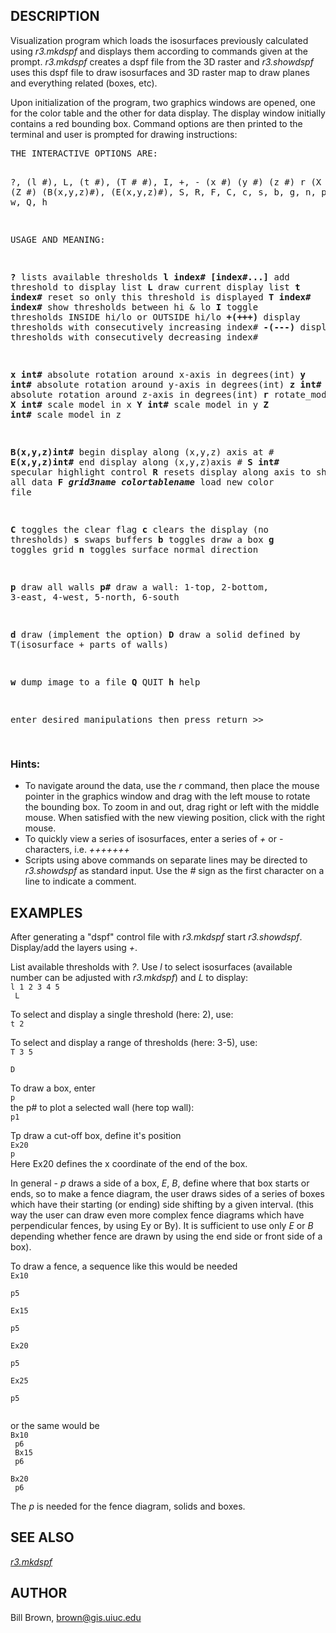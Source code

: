 <h2>DESCRIPTION</h2>

Visualization program which loads the isosurfaces previously calculated
using <em>r3.mkdspf</em> and displays them according to commands given at the prompt.
<em>r3.mkdspf</em> creates a dspf file from the 3D raster and <em>r3.showdspf</em> uses this
dspf file to draw isosurfaces and 3D raster map to draw planes and everything
related (boxes, etc).

<p>Upon initialization of the program, two graphics windows are
opened, one for the color table and the other for data display. The
display window initially contains a red bounding box. Command options
are then printed to the terminal and user is prompted for drawing
instructions:

<p><pre>
THE INTERACTIVE OPTIONS ARE:

?, (l #), L, (t #), (T # #), I, +, -
(x #) (y #) (z #) r (X #) (Y #) (Z #)
(B(x,y,z)#), (E(x,y,z)#), S, R, F, C, c, s, b, g, n, p[#], d, D, w, Q, h

 USAGE AND MEANING:

 <b>?</b>         lists available thresholds
 <b>l index# [index#...]</b>  add threshold to display list
 <b>L</b>         draw current display list
 <b>t index#</b>  reset so only this threshold is displayed
 <b>T index# index#</b>   show thresholds between hi &amp; lo
 <b>I</b>         toggle thresholds INSIDE hi/lo or OUTSIDE hi/lo
 <b>+(+++)</b>    display thresholds with consecutively increasing index#
 <b>-(---)</b>    display thresholds with consecutively decreasing index#

 <b>x int#</b>  absolute rotation around x-axis in degrees(int)
 <b>y int#</b>  absolute rotation around y-axis in degrees(int)
 <b>z int#</b>  absolute rotation around z-axis in degrees(int)
 <b>r</b>       rotate_model
 <b>X int#</b>  scale model in x
 <b>Y int#</b>  scale model in y
 <b>Z int#</b>  scale model in z

 <b>B(x,y,z)int#</b>  begin display along (x,y,z) axis at #
 <b>E(x,y,z)int#</b>  end display along (x,y,z)axis #
 <b>S int#</b>        specular highlight control
 <b>R</b>   resets display along axis to show all data
 <b>F <em>grid3name colortablename</em></b> load new color file

 <b>C</b>   toggles the clear flag
 <b>c</b>   clears the display (no thresholds)
 <b>s</b>   swaps buffers
 <b>b</b>   toggles draw a box
 <b>g</b>   toggles grid
 <b>n</b>   toggles surface normal direction

 <b>p</b>   draw all walls
 <b>p#</b>  draw a wall: 1-top, 2-bottom, 3-east, 4-west, 5-north, 6-south

 <b>d</b>   draw (implement the option)
 <b>D</b>   draw a solid defined by T(isosurface + parts of walls)

 <b>w</b>   dump image to a file
 <b>Q</b>   QUIT
 <b>h</b>   help

 enter desired manipulations then press return
 &gt;&gt;

</pre>
<p>
<h3>Hints:</h3>
<ul>
<li>To navigate around the data, use the <em>r</em> command, then place
the mouse pointer in the graphics window and drag with the left mouse
to rotate the bounding box.  To zoom in and out, drag right or left
with the middle mouse. When satisfied with the new viewing
position, click with the right mouse.</li>

<li>To quickly view a series of isosurfaces, enter a series of <em>+</em> or <em>-</em>
characters, i.e. <em>+++++++</em></li>

<li>Scripts using above commands on separate lines may be
directed to <em>r3.showdspf</em> as standard input.
Use the <em>#</em> sign as the first character on a line to indicate a comment.</li>
</ul>

<h2>EXAMPLES</h2>

After generating a "dspf" control file with <em>r3.mkdspf</em> start
<em>r3.showdspf</em>. Display/add the layers using <em>+</em>.

<p>List available thresholds with <em>?</em>. Use <em>l</em> to select isosurfaces (available
number can be adjusted with <em>r3.mkdspf</em>) and <em>L</em> to display:
<br>
<code>l 1 2 3 4 5<br> L </code>

<p>To select and display a single threshold (here: 2), use:<br>
<code>t 2</code>

<p>To select and display a range of thresholds (here: 3-5), use:<br>
<code>T 3 5<br>
D</code>

<p>To draw a box, enter<br>
<code>p</code><br>
the p# to plot a selected wall (here top wall):<br>
<code>p1</code>

<p>Tp draw a cut-off box, define it's position<br>
<code>Ex20</code><br>
<code>p</code><br>
Here Ex20 defines the x coordinate of the end of the box.

<p>In general - <em>p</em> draws a side of a box, <em>E</em>, <em>B</em>, define where that box starts or
ends, so to make a fence diagram, the user draws sides of a series of boxes
which have their starting (or ending) side shifting by a given interval.
(this way the user can draw even more complex fence diagrams which have
perpendicular fences, by using Ey or By). It is sufficient to use only <em>E</em> or
<em>B</em> depending whether fence are drawn by using the end side or front side of a
box).

<p>To draw a fence, a sequence like this would be needed<br>
<code>Ex10<br>
p5<br>
Ex15<br>
p5<br>
Ex20<br>
p5<br>
Ex25<br>
p5<br>
</code>

or the same would be<br>
<code>Bx10<br>
p6<br>
Bx15<br>
p6<br>
Bx20<br>
p6</code>

<p>The <em>p</em> is needed for the fence diagram, solids and boxes.

<h2>SEE ALSO</h2>

<em><a href="r3.mkdspf.html">r3.mkdspf</a></em>

<h2>AUTHOR</h2>

Bill Brown, <a href="mailto:brown@gis.uiuc.edu">brown@gis.uiuc.edu</a>
